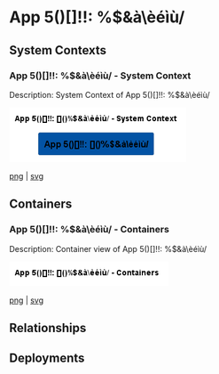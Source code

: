 # App 5()[]!!: []()%$&à\èéìù/

## System Contexts

### App 5()[]!!: []()%$&à\èéìù/ - System Context

Description: System Context of App 5()[]!!: []()%$&à\èéìù/

![system_context App 5____!!_ _______à_èéìù_](../../images/system_context%20App%205____!!_%20_______à_èéìù_.png)

[png](../../images/system_context%20App%205____!!_%20_______à_èéìù_.png) | [svg](../../images/system_context%20App%205____!!_%20_______à_èéìù_.svg)


## Containers

### App 5()[]!!: []()%$&à\èéìù/ - Containers

Description: Container view of App 5()[]!!: []()%$&à\èéìù/

![container App 5____!!_ _______à_èéìù_](../../images/container%20App%205____!!_%20_______à_èéìù_.png)

[png](../../images/container%20App%205____!!_%20_______à_èéìù_.png) | [svg](../../images/container%20App%205____!!_%20_______à_èéìù_.svg)


## Relationships

## Deployments



